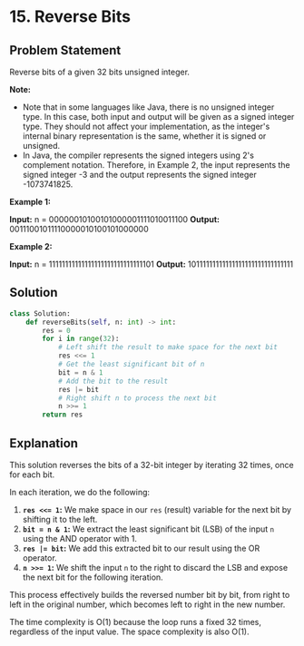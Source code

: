 
# 15. Reverse Bits

## Problem Statement

Reverse bits of a given 32 bits unsigned integer.

**Note:**

- Note that in some languages like Java, there is no unsigned integer type. In this case, both input and output will be given as a signed integer type. They should not affect your implementation, as the integer's internal binary representation is the same, whether it is signed or unsigned.
- In Java, the compiler represents the signed integers using 2's complement notation. Therefore, in Example 2, the input represents the signed integer -3 and the output represents the signed integer -1073741825.

**Example 1:**

**Input:** n = 00000010100101000001111010011100
**Output:** 00111001011110000010100101000000

**Example 2:**

**Input:** n = 11111111111111111111111111111101
**Output:** 10111111111111111111111111111111

## Solution

```python
class Solution:
    def reverseBits(self, n: int) -> int:
        res = 0
        for i in range(32):
            # Left shift the result to make space for the next bit
            res <<= 1
            # Get the least significant bit of n
            bit = n & 1
            # Add the bit to the result
            res |= bit
            # Right shift n to process the next bit
            n >>= 1
        return res
```

## Explanation

This solution reverses the bits of a 32-bit integer by iterating 32 times, once for each bit.

In each iteration, we do the following:

1.  **`res <<= 1`:** We make space in our `res` (result) variable for the next bit by shifting it to the left.
2.  **`bit = n & 1`:** We extract the least significant bit (LSB) of the input `n` using the AND operator with 1.
3.  **`res |= bit`:** We add this extracted bit to our result using the OR operator.
4.  **`n >>= 1`:** We shift the input `n` to the right to discard the LSB and expose the next bit for the following iteration.

This process effectively builds the reversed number bit by bit, from right to left in the original number, which becomes left to right in the new number.

The time complexity is O(1) because the loop runs a fixed 32 times, regardless of the input value. The space complexity is also O(1).
